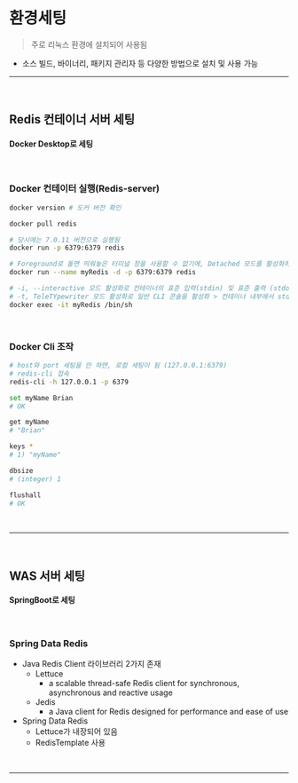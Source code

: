 # 환경세팅
> 주로 리눅스 환경에 설치되어 사용됨
* 소스 빌드, 바이너리, 패키지 관리자 등 다양한 방법으로 설치 및 사용 가능

<hr>
<br>

## Redis 컨테이너 서버 세팅
#### Docker Desktop로 세팅

<br>

### Docker 컨테이터 실행(Redis-server)
```bash
docker version # 도커 버전 확인

docker pull redis

# 당시에는 7.0.11 버전으로 실행됨
docker run -p 6379:6379 redis 

# Foreground로 돌면 띄워놓은 터미널 창을 사용할 수 없기에, Detached 모드를 활성화하여 Background로 실행 필요
docker run --name myRedis -d -p 6379:6379 redis 

# -i, --interactive 모드 활성화로 컨테이너의 표준 입력(stdin) 및 표준 출력 (stdout)을 활성화 > 즉 컨테이너에게 stdin 값 (명령어)을 전달할 수 있게 됨
# -t, TeleTYpewriter 모드 활성화로 일반 CLI 콘솔을 활성화 > 컨테이너 내부에서 stdin 값 (명령어)가 실행되고, 실행 이후의 상태를 CLI 콘솔로 확인할 수 있게 됨
docker exec -it myRedis /bin/sh 
```

<br>

### Docker Cli 조작
```bash
# host와 port 세팅을 안 하면, 로컬 세팅이 됨 (127.0.0.1:6379)
# redis-cli 접속
redis-cli -h 127.0.0.1 -p 6379

set myName Brian
# OK

get myName
# "Brian"

keys *
# 1) "myName"

dbsize
# (integer) 1

flushall 
# OK
```

<br>
<hr>
<br>

## WAS 서버 세팅
#### SpringBoot로 세팅

<br>

### Spring Data Redis
* Java Redis Client 라이브러리 2가지 존재
  * Lettuce
    * a scalable thread-safe Redis client for synchronous, asynchronous and reactive usage
  * Jedis
    * a Java client for Redis designed for performance and ease of use
* Spring Data Redis
  * Lettuce가 내장되어 있음
  * RedisTemplate 사용

<br>
<hr>
<br>
